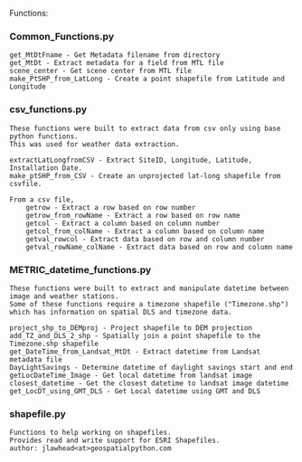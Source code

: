 Functions:

### Common_Functions.py
    get_MtDtFname - Get Metadata filename from directory
    get_MtDt - Extract metadata for a field from MTL file
    scene_center - Get scene center from MTL file
    make_PtSHP_from_LatLong - Create a point shapefile from Latitude and Longitude
   
   
### csv_functions.py
    These functions were built to extract data from csv only using base python functions. 
    This was used for weather data extraction.
    
    extractLatLongfromCSV - Extract SiteID, Longitude, Latitude, Installation Date.
    make_ptSHP_from_CSV - Create an unprojected lat-long shapefile from csvfile.
    
    From a csv file,
        getrow - Extract a row based on row number
        getrow_from_rowName - Extract a row based on row name
        getcol - Extract a column based on column number
        getcol_from_colName - Extract a column based on column name
        getval_rowcol - Extract data based on row and column number
        getval_rowName_colName - Extract data based on row and column name

### METRIC_datetime_functions.py
    These functions were built to extract and manipulate datetime between image and weather stations.
    Some of these functions require a timezone shapefile ("Timezone.shp") 
    which has information on spatial DLS and timezone data.  
    
    project_shp_to_DEMproj - Project shapefile to DEM projection
    add_TZ_and_DLS_2_shp - Spatially join a point shapefile to the Timezone.shp shapefile
    get_DateTime_from_Landsat_MtDt - Extract datetime from Landsat metadata file
    DayLightSavings - Determine datetime of daylight savings start and end
    getLocDateTime_Image - Get local datetime from landsat image
    closest_datetime - Get the closest datetime to landsat image datetime
    get_LocDT_using_GMT_DLS - Get Local datetime using GMT and DLS
    
    

### shapefile.py
    Functions to help working on shapefiles.
    Provides read and write support for ESRI Shapefiles.
    author: jlawhead<at>geospatialpython.com
